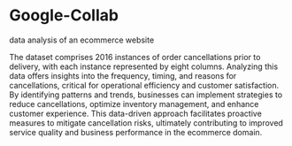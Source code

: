 # Google-Collab
data analysis of an ecommerce website

The dataset comprises 2016 instances of order cancellations prior to delivery, with each instance represented by eight columns. Analyzing this data offers insights into the frequency, timing, and reasons for cancellations, critical for operational efficiency and customer satisfaction. By identifying patterns and trends, businesses can implement strategies to reduce cancellations, optimize inventory management, and enhance customer experience. This data-driven approach facilitates proactive measures to mitigate cancellation risks, ultimately contributing to improved service quality and business performance in the ecommerce domain.
